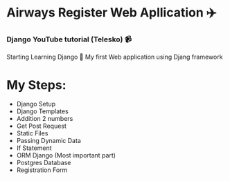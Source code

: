 # Airways Register Web Apllication ✈️ 
### Django YouTube tutorial (Telesko) 📹
Starting Learning Django 🚀 My first Web application using Djang framework 

# My Steps:
- Django Setup
- Django Templates
- Addition 2 numbers
- Get Post Request
- Static Files
- Passing Dynamic Data
- If Statement
- ORM Django (Most important part)
- Postgres Database
- Registration Form 
